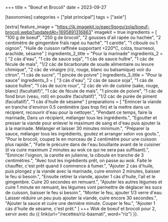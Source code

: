 +++
title = "Boeuf et Brocoli"
date = 2023-09-27

[taxonomies]
categories = ["plat principal"]
tags = ["asie"]

[extra]
feature_image = "https://ik.imagekit.io/eaec9qogv/zola/boeuf-brocoli.webp?updatedAt=1695891316863"
imagekit = true
ingredients = [
  "100 g de boeuf",
  "250 g de brocoli",
  "2 gousses d'ail rapée ou hachée",
  "2 centimètre de gimgembre fraîs rapé ou haché",
  "1 carotte",
  "1 ciboule ou 1 oignon",
  "Huile de cuisson raffinée supportant +220°C, colza, tournesol, arachide, sésame"
]
ingredients_2_title = "Pour la marinade"
ingredients_2 = [
  "2 càs d'eau",
  "1 càs de sauce soja",
  "1 càs de sauce huître",
  "1 càc de fécule de maïs",
  "1/2 càc de bicarbonate de soude alimentaire ou levure chimique",
  "2 càc de vinaigre (riz, rouge, blanc ou balsamique) voir du citron",
  "1 càs de sucre",
  "1 pincée de poivre"
]
ingredients_3_title = "Pour la sauce"
ingredients_3 = [
  "3 càs d'eau",
  "2 càs de sauce soja",
  "1 càs de sauce huître",
  "1 càs de sucre roux",
  "2 càc de vin de cuisine (sake, rouge, blanc) (facultatif)",
  "1 càc de fécule de maïs",
  "1 pincée de poivre",
  "1 càc de fond brun (veau, roti) en poudre (facultatif)",
  "1/2 càc de purée de piment (facultatif)",
  "1 càs d'huile de sésame"
]
preparations = [
  "Emincer la viande en tranche d'environ 0.5 centimètre (pas trop fin) et la mettre dans un récipient, recouvrir d'eau pour la nettoyer.",
  "Pendant ce temps, faire la marinade, Dans un récipient, mélanger tous les ingrédients.",
  "Egoutter et presser la viande pour enlever le maximum de sang et d'eau puis ajouter la à la marinade. Mélanger et laisser 30 minutes minimum.",
  "Préparer la sauce, mélanger tous les ingrédients, goutez et arranger selon vos gouts.",
  "Pour le brocoli, coupez le en morceau de 2 centimètre pour une cuisson plus rapide.",
  "Faite le précuire dans de l'eau bouillante avant de le cuisiner (il va cuire maximum 2 minutes au wok ce qui ne sera pas suffisant).",
  "Emincer l'oignon, la carotte en julienne, la ciboule en tranche de 3 centimètres.",
  "Avec tout les ingrédients prêt, on passe au wok. Faite le chauffer, c'est prêt quand il commence à fumer.",
  "Ajouter 2 càs d'huile, puis plongez y la viande avec la marinade, cuire environ 2 minutes, baisser le feu si besoin.",
  "Ensuite retirer la viande, ajouter 1 càs d'huile, l'ail et le gimgembre. Cuire 20 secondes en remuant.",
  "Ajouter les autres légumes et cuire 1 minute en remuant, les légumes vont permettre de déglacer les sucs de cuisson, baisser le feu si besoin.",
  "Monter le feu, ajouter 1/3 verre d'eau. Laisser réduire un peu puis ajouter la viande, cuire encore 30 secondes.",
  "Ajouter la sauce et cuire une dernière minute. Couper le feu.",
  "Ajouter 1 càs d'huile de sésame, c'est prêt."
]
+++
Wok de boeuf et brocoli pour 2, servir avec du {{ link(url="/recettes/riz-basmati", word="riz") }}.
